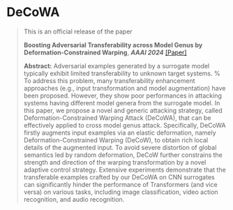 # DeCoWA



> This is an official release of the paper  
> 
> **Boosting Adversarial Transferability across Model Genus by Deformation-Constrained Warping**, ***AAAI 2024***
> [[Paper]](https://arxiv.org/submit/5392854/view)
>
> __Abstract:__ Adversarial examples generated by a surrogate model typically exhibit limited transferability to unknown target systems.
%
To address this problem, many transferability enhancement approaches (e.g., input transformation and model augmentation) have been proposed. However, they show poor performances in attacking systems having different model genera from the surrogate model. In this paper, we propose a novel and generic attacking strategy, called Deformation-Constrained Warping Attack (DeCoWA), that can be effectively applied to cross model genus attack.
Specifically, DeCoWA firstly augments input examples via an elastic deformation, namely Deformation-Constrained Warping (DeCoW), to obtain rich local details of the augmented input.
To avoid severe distortion of global semantics led by random deformation, DeCoW further constrains the strength and direction of the warping transformation by a novel adaptive control strategy.
Extensive experiments demonstrate that the transferable examples crafted by our DeCoWA on CNN surrogates can significantly hinder the performance of Transformers (and vice versa) on various tasks, including image classification, video action recognition, and audio recognition.
